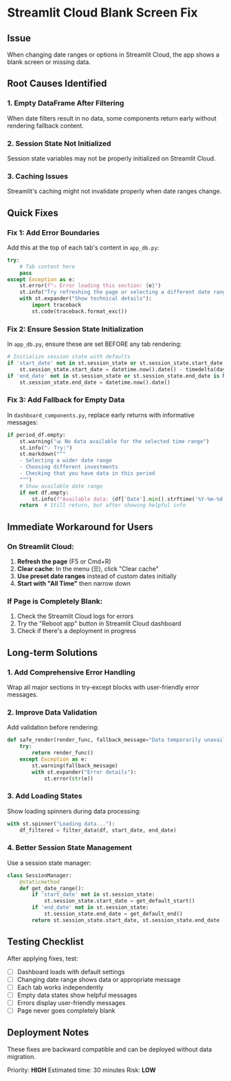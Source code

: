 # Streamlit Cloud Blank Screen Fix

## Issue
When changing date ranges or options in Streamlit Cloud, the app shows a blank screen or missing data.

## Root Causes Identified

### 1. Empty DataFrame After Filtering
When date filters result in no data, some components return early without rendering fallback content.

### 2. Session State Not Initialized
Session state variables may not be properly initialized on Streamlit Cloud.

### 3. Caching Issues
Streamlit's caching might not invalidate properly when date ranges change.

## Quick Fixes

### Fix 1: Add Error Boundaries

Add this at the top of each tab's content in `app_db.py`:

```python
try:
    # Tab content here
    pass
except Exception as e:
    st.error(f"⚠️ Error loading this section: {e}")
    st.info("Try refreshing the page or selecting a different date range.")
    with st.expander("Show technical details"):
        import traceback
        st.code(traceback.format_exc())
```

### Fix 2: Ensure Session State Initialization

In `app_db.py`, ensure these are set BEFORE any tab rendering:

```python
# Initialize session state with defaults
if 'start_date' not in st.session_state or st.session_state.start_date is None:
    st.session_state.start_date = datetime.now().date() - timedelta(days=90)
if 'end_date' not in st.session_state or st.session_state.end_date is None:
    st.session_state.end_date = datetime.now().date()
```

### Fix 3: Add Fallback for Empty Data

In `dashboard_components.py`, replace early returns with informative messages:

```python
if period_df.empty:
    st.warning("📊 No data available for the selected time range")
    st.info("💡 Try:")
    st.markdown("""
    - Selecting a wider date range
    - Choosing different investments
    - Checking that you have data in this period
    """)
    # Show available date range
    if not df.empty:
        st.info(f"Available data: {df['Date'].min().strftime('%Y-%m-%d')} to {df['Date'].max().strftime('%Y-%m-%d')}")
    return  # Still return, but after showing helpful info
```

## Immediate Workaround for Users

### On Streamlit Cloud:

1. **Refresh the page** (F5 or Cmd+R)
2. **Clear cache**: In the menu (☰), click "Clear cache"
3. **Use preset date ranges** instead of custom dates initially
4. **Start with "All Time"** then narrow down

### If Page is Completely Blank:

1. Check the Streamlit Cloud logs for errors
2. Try the "Reboot app" button in Streamlit Cloud dashboard
3. Check if there's a deployment in progress

## Long-term Solutions

### 1. Add Comprehensive Error Handling

Wrap all major sections in try-except blocks with user-friendly error messages.

### 2. Improve Data Validation

Add validation before rendering:

```python
def safe_render(render_func, fallback_message="Data temporarily unavailable"):
    try:
        return render_func()
    except Exception as e:
        st.warning(fallback_message)
        with st.expander("Error details"):
            st.error(str(e))
```

### 3. Add Loading States

Show loading spinners during data processing:

```python
with st.spinner("Loading data..."):
    df_filtered = filter_data(df, start_date, end_date)
```

### 4. Better Session State Management

Use a session state manager:

```python
class SessionManager:
    @staticmethod
    def get_date_range():
        if 'start_date' not in st.session_state:
            st.session_state.start_date = get_default_start()
        if 'end_date' not in st.session_state:
            st.session_state.end_date = get_default_end()
        return st.session_state.start_date, st.session_state.end_date
```

## Testing Checklist

After applying fixes, test:

- [ ] Dashboard loads with default settings
- [ ] Changing date range shows data or appropriate message
- [ ] Each tab works independently
- [ ] Empty data states show helpful messages
- [ ] Errors display user-friendly messages
- [ ] Page never goes completely blank

## Deployment Notes

These fixes are backward compatible and can be deployed without data migration.

Priority: **HIGH**
Estimated time: 30 minutes
Risk: **LOW**
